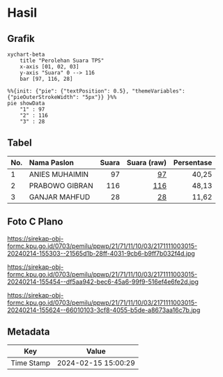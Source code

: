 # Hasil

## Grafik

```mermaid
xychart-beta
    title "Perolehan Suara TPS"
    x-axis [01, 02, 03]
    y-axis "Suara" 0 --> 116
    bar [97, 116, 28]
```

```mermaid
%%{init: {"pie": {"textPosition": 0.5}, "themeVariables": {"pieOuterStrokeWidth": "5px"}} }%%
pie showData
    "1" : 97
    "2" : 116
    "3" : 28
```

## Tabel

| No. | Nama Paslon    | Suara | Suara (raw) | Persentase |
|:--- |:-------------- | -----:| -----------:| ----------:|
| 1   | ANIES MUHAIMIN | 97    | [97][p-1]   | 40,25      |
| 2   | PRABOWO GIBRAN | 116   | [116][p-2]  | 48,13      |
| 3   | GANJAR MAHFUD  | 28    | [28][p-3]   | 11,62      |


[p-1]: https://github.com/gigit-pemilu/pemilu-2024-21-kepulauan-riau/blob/main/pilpres/hitung-suara/sub/21-kepulauan-riau/sub/71-kota-batam/sub/11-sagulung/sub/1003-sungai-lekop/sub/015-tps/sub/paslon-1.txt
[p-2]: https://github.com/gigit-pemilu/pemilu-2024-21-kepulauan-riau/blob/main/pilpres/hitung-suara/sub/21-kepulauan-riau/sub/71-kota-batam/sub/11-sagulung/sub/1003-sungai-lekop/sub/015-tps/sub/paslon-2.txt
[p-3]: https://github.com/gigit-pemilu/pemilu-2024-21-kepulauan-riau/blob/main/pilpres/hitung-suara/sub/21-kepulauan-riau/sub/71-kota-batam/sub/11-sagulung/sub/1003-sungai-lekop/sub/015-tps/sub/paslon-3.txt

## Foto C Plano

https://sirekap-obj-formc.kpu.go.id/0703/pemilu/ppwp/21/71/11/10/03/2171111003015-20240214-155303--21565d1b-28ff-4031-9cb6-b9ff7b032f4d.jpg

https://sirekap-obj-formc.kpu.go.id/0703/pemilu/ppwp/21/71/11/10/03/2171111003015-20240214-155454--df5aa942-bec6-45a6-99f9-516ef4e6fe2d.jpg

https://sirekap-obj-formc.kpu.go.id/0703/pemilu/ppwp/21/71/11/10/03/2171111003015-20240214-155624--66010103-3cf8-4055-b5de-a8673aa16c7b.jpg


## Metadata

| Key        | Value               |
| ---------- | ------------------- |
| Time Stamp | 2024-02-15 15:00:29 |



